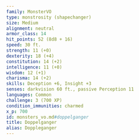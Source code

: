 ```yaml
---
family: MonsterVO
type: monstrosity (shapechanger)
size: Medium
alignment: neutral
armor_class: 14
hit_points: 52 (8d8 + 16)
speed: 30 ft.
strength: 11 (+0)
dexterity: 18 (+4)
constitution: 14 (+2)
intelligence: 11 (+0)
wisdom: 12 (+1)
charisma: 14 (+2)
skills: Deception +6, Insight +3
senses: darkvision 60 ft., passive Perception 11
languages: Common
challenge: 3 (700 XP)
condition_immunities: charmed
x_p: 700
id: monsters_vo.md#doppelganger
title: Doppelganger
alias: Doppleganger
---
```


